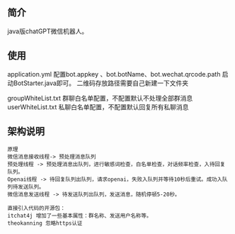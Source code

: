 ## 简介
 java版chatGPT微信机器人。
 
## 使用

application.yml
配置bot.appkey 、bot.botName、bot.wechat.qrcode.path 启动BotStarter.java即可。
二维码存放路径需要自己新建一下文件夹

groupWhiteList.txt 群聊白名单配置，不配置默认不处理全部群消息
userWhiteList.txt  私聊白名单配置，不配置默认回复所有私聊消息

## 架构说明
```
原理
微信消息接收线程-> 预处理消息队列
预处理线程 -> 预处理消息出队列，进行敏感词检查，白名单检查，对话频率检查，入待回复队列。
Openai线程 -> 待回复队列出队列，请求openai，失败入队列并等待10秒后重试。成功入队列待发送队列。
微信消息发送线程 -> 待发送队列出队列，发送消息，随机停顿5-20秒。

直接引入代码的开源包：
itchat4j 增加了一些基本属性：群名称、发送用户名称等。
theokanning 忽略https认证

```
